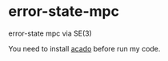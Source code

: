 # error-state-mpc
error-state mpc via SE(3)

You need to install [acado](http://acado.github.io/) before run my code.
